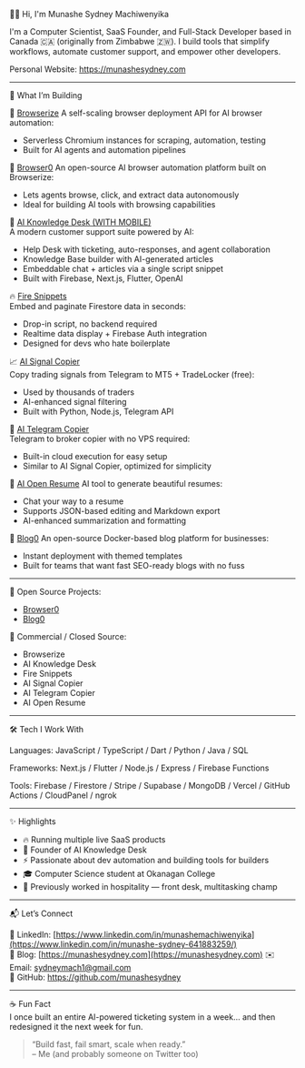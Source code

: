 👋🏽 Hi, I'm Munashe Sydney Machiwenyika

I'm a Computer Scientist, SaaS Founder, and Full-Stack Developer based in Canada 🇨🇦 (originally from Zimbabwe 🇿🇼). I build tools that simplify workflows, automate customer support, and empower other developers.

Personal Website: https://munashesydney.com

---

🚀 What I’m Building

🧪 [Browserize](https://browserize.com)
A self-scaling browser deployment API for AI browser automation:  
- Serverless Chromium instances for scraping, automation, testing  
- Built for AI agents and automation pipelines

🧭 [Browser0](https://github.com/munashesydney/browser0)
An open-source AI browser automation platform built on Browserize:  
- Lets agents browse, click, and extract data autonomously  
- Ideal for building AI tools with browsing capabilities

🧠 [AI Knowledge Desk (WITH MOBILE)](https://www.aiknowledgedesk.com)  
A modern customer support suite powered by AI:  
- Help Desk with ticketing, auto-responses, and agent collaboration  
- Knowledge Base builder with AI-generated articles  
- Embeddable chat + articles via a single script snippet  
- Built with Firebase, Next.js, Flutter, OpenAI

🔥 [Fire Snippets](https://firesnippets.com)  
Embed and paginate Firestore data in seconds:  
- Drop-in script, no backend required  
- Realtime data display + Firebase Auth integration  
- Designed for devs who hate boilerplate

📈 [AI Signal Copier](https://aisignalcopier.com)  
Copy trading signals from Telegram to MT5 + TradeLocker (free):  
- Used by thousands of traders  
- AI-enhanced signal filtering  
- Built with Python, Node.js, Telegram API

📡 [AI Telegram Copier](https://aitelegramcopier.com)  
Telegram to broker copier with no VPS required:  
- Built-in cloud execution for easy setup  
- Similar to AI Signal Copier, optimized for simplicity

📝 [AI Open Resume](https://aiopenresume.com)
AI tool to generate beautiful resumes: 
- Chat your way to a resume
- Supports JSON-based editing and Markdown export  
- AI-enhanced summarization and formatting

📰 [Blog0](https://github.com/munashesydney/blog0)
An open-source Docker-based blog platform for businesses:  
- Instant deployment with themed templates  
- Built for teams that want fast SEO-ready blogs with no fuss

---

📂 Open Source Projects:  
- [Browser0](https://github.com/munashesydney/browser0)  
- [Blog0](https://github.com/munashesydney/blog0)

💼 Commercial / Closed Source:  
- Browserize  
- AI Knowledge Desk  
- Fire Snippets  
- AI Signal Copier  
- AI Telegram Copier  
- AI Open Resume

---

🛠 Tech I Work With

Languages:
JavaScript / TypeScript / Dart / Python / Java / SQL

Frameworks:
Next.js / Flutter / Node.js / Express / Firebase Functions

Tools:
Firebase / Firestore / Stripe / Supabase / MongoDB / Vercel / GitHub Actions / CloudPanel / ngrok

---

✨ Highlights

- 🔥 Running multiple live SaaS products
- 🧠 Founder of AI Knowledge Desk
- ⚡ Passionate about dev automation and building tools for builders
- 🎓 Computer Science student at Okanagan College
- 🧳 Previously worked in hospitality — front desk, multitasking champ

---

📬 Let’s Connect

💼 LinkedIn: [https://www.linkedin.com/in/munashemachiwenyika](https://www.linkedin.com/in/munashe-sydney-641883259/)  
🧠 Blog: [https://munashesydney.com](https://munashesydney.com)
✉️ Email: sydneymach1@gmail.com  
🧪 GitHub: https://github.com/munashesydney

---

☕ Fun Fact  
I once built an entire AI-powered ticketing system in a week... and then redesigned it the next week for fun.

> “Build fast, fail smart, scale when ready.”  
> – Me (and probably someone on Twitter too)
